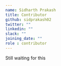 ```yaml
---
name: Sidharth Prakash
title: Contributor
github: sidprakash02
twitter: ""
linkedin: ""
slack: ""
joining_date: ""
role : contributor
---
```


Still waiting for this
